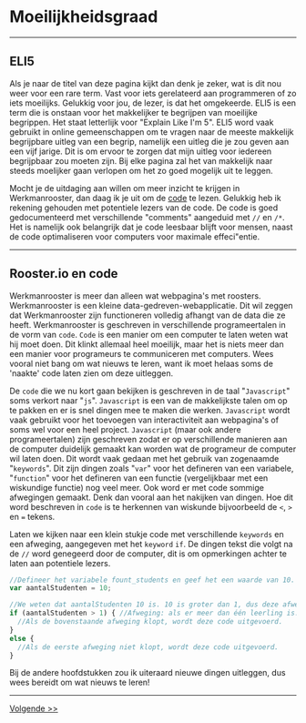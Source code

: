 # Moeilijkheidsgraad
---
## ELI5
Als je naar de titel van deze pagina kijkt dan denk je zeker, wat is dit nou weer voor een rare term. Vast voor iets gerelateerd aan programmeren of zo iets moeilijks. Gelukkig voor jou, de lezer, is dat het omgekeerde. ELI5 is een term die is onstaan voor het makkelijker te begrijpen van moeilijke begrippen. Het staat letterlijk voor "Explain Like I'm 5". ELI5 word vaak gebruikt in online gemeenschappen om te vragen naar de meeste makkelijk begrijpbare uitleg van een begrip, namelijk een uitleg die je zou geven aan een vijf jarige. Dit is om ervoor te zorgen dat mijn uitleg voor iedereen begrijpbaar zou moeten zijn. Bij elke pagina zal het van makkelijk naar steeds moelijker gaan verlopen om het zo goed mogelijk uit te leggen.

Mocht je de uitdaging aan willen om meer inzicht te krijgen in Werkmanrooster, dan daag ik je uit om de [code](http://github.com/96aa48/rooster.io) te lezen. Gelukkig heb ik rekening gehouden met potentiele lezers van de code. De code is goed gedocumenteerd met verschillende "comments" aangeduid met `//` en `/*`. Het is namelijk ook belangrijk dat je code leesbaar blijft voor mensen, naast de code optimaliseren voor computers voor maximale effeci"entie.

---
## Rooster.io en code

Werkmanrooster is meer dan alleen wat webpagina's met roosters. Werkmanrooster is een kleine data-gedreven-webapplicatie. Dit wil zeggen dat Werkmanrooster zijn functioneren volledig afhangt van de data die ze heeft. Werkmanrooster is geschreven in verschillende programeertalen in de vorm van `code`. `Code` is een manier om een computer te laten weten wat hij moet doen. Dit klinkt allemaal heel moeilijk, maar het is niets meer dan een manier voor programeurs te communiceren met computers. Wees vooral niet bang om wat nieuws te leren, want ik moet helaas soms de 'naakte' code laten zien om deze uitleggen.

De `code` die we nu kort gaan bekijken is geschreven in de taal "`Javascript`" soms verkort naar "`js`". `Javascript` is een van de makkelijkste talen om op te pakken en er is snel dingen mee te maken die werken. `Javascript` wordt vaak gebruikt voor het toevoegen van interactiviteit aan webpagina's of soms wel voor een heel project. `Javascript` (maar ook andere programeertalen) zijn geschreven zodat er op verschillende manieren aan de computer duidelijk gemaakt kan worden wat de programeur de computer wil laten doen. Dit wordt vaak gedaan met het gebruik van zogenaamde "`keywords`". Dit zijn dingen zoals "`var`" voor het defineren van een variabele, "`function`" voor het defineren van een functie (vergelijkbaar met een wiskundige functie) nog veel meer. Ook word er met code sommige afwegingen gemaakt. Denk dan vooral aan het nakijken van dingen. Hoe dit word beschreven in `code` is te herkennen van wiskunde bijvoorbeeld de `<`, `>` en `=` tekens.

Laten we kijken naar een klein stukje code met verschillende `keywords` en een afweging, aangegeven met het `keyword` `if`. De dingen tekst die volgt na de `//` word genegeerd door de computer, dit is om opmerkingen achter te laten aan potentiele lezers.

```javascript
//Defineer het variabele fount_students en geef het een waarde van 10.
var aantalStudenten = 10;

//We weten dat aantalStudenten 10 is. 10 is groter dan 1, dus deze afweging klopt.
if (aantalStudenten > 1) { //Afweging: als er meer dan één leerling is.
  //Als de bovenstaande afweging klopt, wordt deze code uitgevoerd.
}
else {
  //Als de eerste afweging niet klopt, wordt deze code uitgevoerd.
}
```

Bij de andere hoofdstukken zou ik uiteraard nieuwe dingen uitleggen, dus wees bereidt om wat nieuws te leren!

---
[Volgende >>](/inhetkort)
